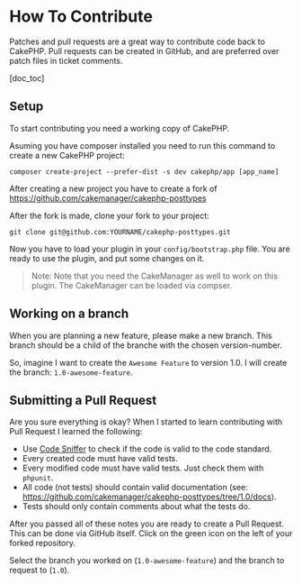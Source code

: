 How To Contribute
=================

Patches and pull requests are a great way to contribute code back to CakePHP. 
Pull requests can be created in GitHub, and are preferred over patch files in ticket comments.

[doc_toc]

Setup
-----

To start contributing you need a working copy of CakePHP. 

Asuming you have composer installed you need to run this command to create a new CakePHP project:

	composer create-project --prefer-dist -s dev cakephp/app [app_name]
	
After creating a new project you have to create a fork of https://github.com/cakemanager/cakephp-posttypes

After the fork is made, clone your fork to your project:

	git clone git@github.com:YOURNAME/cakephp-posttypes.git
	
Now you have to load your plugin in your `config/bootstrap.php` file. You are ready to use the plugin, and put some changes on it.

> Note: Note that you need the CakeManager as well to work on this plugin. The CakeManager can be loaded via compser.

Working on a branch
-------------------

When you are planning a new feature, please make a new branch. This branch should be a child of the branche with the chosen version-number.

So, imagine I want to create the `Awesome Feature` to version 1.0. I will create the branch: `1.0-awesome-feature`.


Submitting a Pull Request
-----------------------

Are you sure everything is okay? When I started to learn contributing with Pull Request I learned the following:

- Use [Code Sniffer](https://github.com/cakephp/cakephp-codesniffer) to check if the code is valid to the code standard.
- Every created code must have valid tests.
- Every modified code must have valid tests. Just check them with `phpunit`.
- All code (not tests) should contain valid documentation (see: https://github.com/cakemanager/cakephp-posttypes/tree/1.0/docs).
- Tests should only contain comments about what the tests do.

After you passed all of these notes you are ready to create a Pull Request. This can be done via GitHub itself.
Click on the green icon on the left of your forked repository. 

Select the branch you worked on (`1.0-awesome-feature`) and the branch to request to (`1.0`).
